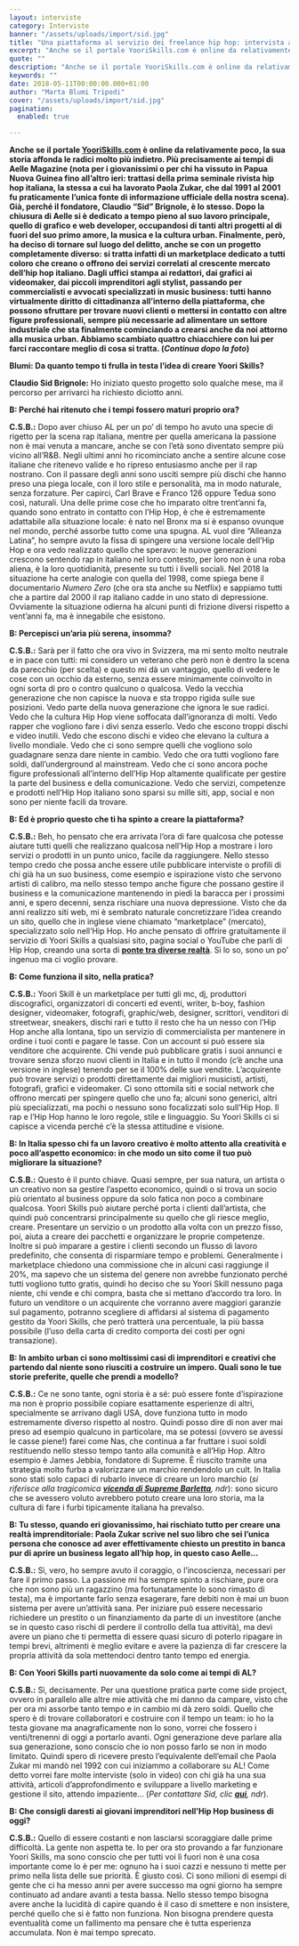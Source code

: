 ```yaml
---
layout: interviste
category: Interviste
banner: "/assets/uploads/import/sid.jpg"
title: "Una piattaforma al servizio dei freelance hip hop: intervista a Claudio Sid Brignole, creatore di Yoori Skills"
excerpt: "Anche se il portale YooriSkills.com è online da relativamente poco, la sua storia affonda le radici molto più indietro. Più precisamente ai tempi di Aelle Magazine (nota per i giovanissimi o per chi ha vissuto in Papua Nuova Guinea fino all’altro ieri: trattasi della prima seminale rivista hip hop italiana, la stessa a cui ha…"
quote: ""
description: "Anche se il portale YooriSkills.com è online da relativamente poco, la sua storia affonda le radici molto più indietro. Più precisamente ai tempi di Aelle Magazine (nota per i giovanissimi o per chi ha vissuto in Papua Nuova Guinea fino all’altro ieri: trattasi della prima seminale rivista hip hop italiana, la stessa a cui ha…"
keywords: ""
date: 2018-05-11T00:00:00.000+01:00
author: "Marta Blumi Tripodi"
cover: "/assets/uploads/import/sid.jpg"
pagination:
  enabled: true

---
```


**Anche se il portale [YooriSkills.com](https://yooriskills.com/) è online da relativamente poco, la sua storia affonda le radici molto più indietro. Più precisamente ai tempi di Aelle Magazine (nota per i giovanissimi o per chi ha vissuto in Papua Nuova Guinea fino all’altro ieri: trattasi della prima seminale rivista hip hop italiana, la stessa a cui ha lavorato Paola Zukar, che dal 1991 al 2001 fu praticamente l’unica fonte di informazione ufficiale della nostra scena). Già, perché il fondatore, Claudio “Sid” Brignole, è lo stesso. Dopo la chiusura di Aelle si è dedicato a tempo pieno al suo lavoro principale, quello di grafico e web developer, occupandosi di tanti altri progetti al di fuori del suo primo amore, la musica e la cultura urban. Finalmente, però, ha deciso di tornare sul luogo del delitto, anche se con un progetto completamente diverso: si tratta infatti di un marketplace dedicato a tutti coloro che creano o offrono dei servizi correlati al crescente mercato dell’hip hop italiano. Dagli uffici stampa ai redattori, dai grafici ai videomaker, dai piccoli imprenditori agli stylist, passando per commercialisti e avvocati specializzati in music business: tutti hanno virtualmente diritto di cittadinanza all’interno della piattaforma, che possono sfruttare per trovare nuovi clienti o mettersi in contatto con altre figure professionali, sempre più necessarie ad alimentare un settore industriale che sta finalmente cominciando a crearsi anche da noi attorno alla musica urban. Abbiamo scambiato quattro chiacchiere con lui per farci raccontare meglio di cosa si tratta. (_Continua dopo la foto_)**

**Blumi: Da quanto tempo ti frulla in testa l’idea di creare Yoori Skills?** 

**Claudio Sid Brignole:** Ho iniziato questo progetto solo qualche mese, ma il percorso per arrivarci ha richiesto diciotto anni.

**B: Perché hai ritenuto che i tempi fossero maturi proprio ora?**

**C.S.B.:** Dopo aver chiuso AL per un po’ di tempo ho avuto una specie di rigetto per la scena rap italiana, mentre per quella americana la passione non è mai venuta a mancare, anche se con l’età sono diventato sempre più vicino all’R&B. Negli ultimi anni ho ricominciato anche a sentire alcune cose italiane che ritenevo valide e ho ripreso entusiasmo anche per il rap nostrano. Con il passare degli anni sono usciti sempre più dischi che hanno preso una piega locale, con il loro stile e personalità, ma in modo naturale, senza forzature. Per capirci, Carl Brave e Franco 126 oppure Tedua sono così, naturali. Una delle prime cose che ho imparato oltre trent’anni fa, quando sono entrato in contatto con l’Hip Hop, è che è estremamente adattabile alla situazione locale: è nato nel Bronx ma si è espanso ovunque nel mondo, perché assorbe tutto come una spugna. AL vuol dire “Alleanza Latina”, ho sempre avuto la fissa di spingere una versione locale dell’Hip Hop e ora vedo realizzato quello che speravo: le nuove generazioni crescono sentendo rap in italiano nel loro contesto, per loro non è una roba aliena, è la loro quotidianità, presente su tutti i livelli sociali. Nel 2018 la situazione ha certe analogie con quella del 1998, come spiega bene il documentario _Numero Zero_ (che ora sta anche su Netflix) e sappiamo tutti che a partire dal 2000 il rap italiano cadde in uno stato di depressione. Ovviamente la situazione odierna ha alcuni punti di frizione diversi rispetto a vent’anni fa, ma è innegabile che esistono.

**B: Percepisci un’aria più serena, insomma?**

**C.S.B.:** Sarà per il fatto che ora vivo in Svizzera, ma mi sento molto neutrale e in pace con tutti: mi considero un veterano che però non è dentro la scena da parecchio (per scelta) e questo mi dà un vantaggio, quello di vedere le cose con un occhio da esterno, senza essere minimamente coinvolto in ogni sorta di pro o contro qualcuno o qualcosa. Vedo la vecchia generazione che non capisce la nuova e sta troppo rigida sulle sue posizioni. Vedo parte della nuova generazione che ignora le sue radici. Vedo che la cultura Hip Hop viene soffocata dall’ignoranza di molti. Vedo rapper che vogliono fare i divi senza esserlo. Vedo che escono troppi dischi e video inutili. Vedo che escono dischi e video che elevano la cultura a livello mondiale. Vedo che ci sono sempre quelli che vogliono solo guadagnare senza dare niente in cambio. Vedo che ora tutti vogliono fare soldi, dall’underground al mainstream. Vedo che ci sono ancora poche figure professionali all’interno dell’Hip Hop altamente qualificate per gestire la parte del business e della comunicazione. Vedo che servizi, competenze e prodotti nell’Hip Hop italiano sono sparsi su mille siti, app, social e non sono per niente facili da trovare.

**B: Ed è proprio questo che ti ha spinto a creare la piattaforma?**

**C.S.B.:** Beh, ho pensato che era arrivata l’ora di fare qualcosa che potesse aiutare tutti quelli che realizzano qualcosa nell’Hip Hop a mostrare i loro servizi o prodotti in un punto unico, facile da raggiungere. Nello stesso tempo credo che possa anche essere utile pubblicare interviste o profili di chi già ha un suo business, come esempio e ispirazione visto che servono artisti di calibro, ma nello stesso tempo anche figure che possano gestire il business e la comunicazione mantenendo in piedi la baracca per i prossimi anni, e spero decenni, senza rischiare una nuova depressione. Visto che da anni realizzo siti web, mi è sembrato naturale concretizzare l’idea creando un sito, quello che in inglese viene chiamato “marketplace” (mercato), specializzato solo nell’Hip Hop. Ho anche pensato di offrire gratuitamente il servizio di Yoori Skills a qualsiasi sito, pagina social o YouTube che parli di Hip Hop, creando una sorta di [**ponte tra diverse realtà**](https://yooriskills.com/it/perche-yoori-skills-una-proposta-per-tutti/%29). Sì lo so, sono un po’ ingenuo ma ci voglio provare.

**B: Come funziona il sito, nella pratica?**

**C.S.B.:** Yoori Skill è un marketplace per tutti gli mc, dj, produttori discografici, organizzatori di concerti ed eventi, writer, b-boy, fashion designer, videomaker, fotografi, graphic/web, designer, scrittori, venditori di streetwear, sneakers, dischi rari e tutto il resto che ha un nesso con l’Hip Hop anche alla lontana, tipo un servizio di commercialista per mantenere in ordine i tuoi conti e pagare le tasse. Con un account si può essere sia venditore che acquirente. Chi vende può pubblicare gratis i suoi annunci e trovare senza sforzo nuovi clienti in Italia e in tutto il mondo (c’è anche una versione in inglese) tenendo per se il 100% delle sue vendite. L’acquirente può trovare servizi o prodotti direttamente dai migliori musicisti, artisti, fotografi, grafici e videomaker. Ci sono ottomila siti e social network che offrono mercati per spingere quello che uno fa; alcuni sono generici, altri più specializzati, ma pochi o nessuno sono focalizzati solo sull’Hip Hop. Il rap e l’Hip Hop hanno le loro regole, stile e linguaggio. Su Yoori Skills ci si capisce a vicenda perché c’è la stessa attitudine e visione.

**B: In Italia spesso chi fa un lavoro creativo è molto attento alla creatività e poco all’aspetto economico: in che modo un sito come il tuo può migliorare la situazione?**

**C.S.B.:** Questo è il punto chiave. Quasi sempre, per sua natura, un artista o un creativo non sa gestire l’aspetto economico, quindi o si trova un socio più orientato al business oppure da solo fatica non poco a combinare qualcosa. Yoori Skills può aiutare perché porta i clienti dall’artista, che quindi può concentrarsi principalmente su quello che gli riesce meglio, creare. Presentare un servizio o un prodotto alla volta con un prezzo fisso, poi, aiuta a creare dei pacchetti e organizzare le proprie competenze. Inoltre si può imparare a gestire i clienti secondo un flusso di lavoro predefinito, che consenta di risparmiare tempo e problemi. Generalmente i marketplace chiedono una commissione che in alcuni casi raggiunge il 20%, ma sapevo che un sistema del genere non avrebbe funzionato perché tutti vogliono tutto gratis, quindi ho deciso che su Yoori Skill nessuno paga niente, chi vende e chi compra, basta che si mettano d’accordo tra loro. In futuro un venditore o un acquirente che vorranno avere maggiori garanzie sul pagamento, potranno scegliere di affidarsi al sistema di pagamento gestito da Yoori Skills, che però tratterà una percentuale, la più bassa possibile (l’uso della carta di credito comporta dei costi per ogni transazione).

**B: In ambito urban ci sono moltissimi casi di imprenditori e creativi che partendo dal niente sono riusciti a costruire un impero. Quali sono le tue storie preferite, quelle che prendi a modello?**

**C.S.B.:** Ce ne sono tante, ogni storia è a sé: può essere fonte d’ispirazione ma non è proprio possibile copiare esattamente esperienze di altri, specialmente se arrivano dagli USA, dove funziona tutto in modo estremamente diverso rispetto al nostro. Quindi posso dire di non aver mai preso ad esempio qualcuno in particolare, ma se potessi (ovvero se avessi le casse piene!) farei come Nas, che continua a far fruttare i suoi soldi restituendo nello stesso tempo tanto alla comunità e all’Hip Hop. Altro esempio è James Jebbia, fondatore di Supreme. È riuscito tramite una strategia molto furba a valorizzare un marchio rendendolo un cult. In Italia sono stati solo capaci di rubarlo invece di creare un loro marchio (_si riferisce alla tragicomica [**vicenda di Supreme Barletta**](http://www.superflylab.com/supreme-barletta-legal-fake/), ndr_): sono sicuro che se avessero voluto avrebbero potuto creare una loro storia, ma la cultura di fare i furbi tipicamente italiana ha prevalso.

**B: Tu stesso, quando eri giovanissimo, hai rischiato tutto per creare una realtà imprenditoriale: Paola Zukar scrive nel suo libro che sei l’unica persona che conosce ad aver effettivamente chiesto un prestito in banca pur di aprire un business legato all’hip hop, in questo caso Aelle…**

**C.S.B.:** Sì, vero, ho sempre avuto il coraggio, o l’incoscienza, necessari per fare il primo passo. La passione mi ha sempre spinto a rischiare, pure ora che non sono più un ragazzino (ma fortunatamente lo sono rimasto di testa), ma è importante farlo senza esagerare, fare debiti non è mai un buon sistema per avere un’attività sana. Per iniziare può essere necessario richiedere un prestito o un finanziamento da parte di un investitore (anche se in questo caso rischi di perdere il controllo della tua attività), ma devi avere un piano che ti permetta di essere quasi sicuro di poterlo ripagare in tempi brevi, altrimenti è meglio evitare e avere la pazienza di far crescere la propria attività da sola mettendoci dentro tanto tempo ed energia.

**B: Con Yoori Skills parti nuovamente da solo come ai tempi di AL?** 
  
**C.S.B.:** Sì, decisamente. Per una questione pratica parte come side project, ovvero in parallelo alle altre mie attività che mi danno da campare, visto che per ora mi assorbe tanto tempo e in cambio mi dà zero soldi. Quello che spero è di trovare collaboratori e costruire con il tempo un team: io ho la testa giovane ma anagraficamente non lo sono, vorrei che fossero i venti/trenenni di oggi a portarlo avanti. Ogni generazione deve parlare alla sua generazione, sono conscio che io non posso farlo se non in modo limitato. Quindi spero di ricevere presto l’equivalente dell’email che Paola Zukar mi mandò nel 1992 con cui iniziammo a collaborare su AL! Come detto vorrei fare molte interviste (solo in video) con chi già ha una sua attività, articoli d’approfondimento e sviluppare a livello marketing e gestione il sito, attendo impaziente… (_Per contattare Sid, clic [**qui**](mailto:sid@yooriskills.com), ndr_).

**B: Che consigli daresti ai giovani imprenditori nell’Hip Hop business di oggi?**

**C.S.B.:** Quello di essere costanti e non lasciarsi scoraggiare dalle prime difficoltà. La gente non aspetta te. Io per ora sto provando a far funzionare Yoori Skills, ma sono conscio che per tutti voi lì fuori non è una cosa importante come lo è per me: ognuno ha i suoi cazzi e nessuno ti mette per primo nella lista delle sue priorità. È giusto così. Ci sono milioni di esempi di gente che ci ha messo anni per avere successo ma ogni giorno ha sempre continuato ad andare avanti a testa bassa. Nello stesso tempo bisogna avere anche la lucidità di capire quando è il caso di smettere e non insistere, perché quello che si è fatto non funziona. Non bisogna prendere questa eventualità come un fallimento ma pensare che è tutta esperienza accumulata. Non è mai tempo sprecato.